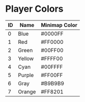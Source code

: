 # Player Colors

| ID | Name  | Minimap Color |
|----|-------|---------------|
| 0  | Blue  | #0000FF       |
| 1  | Red   | #FF0000       |
| 2  | Green | #00FF00       |
| 3  | Yellow| #FFFF00       |
| 4  | Cyan  | #00FFFF       |
| 5  | Purple| #FF00FF       |
| 6  | Gray  | #B9B9B9       |
| 7  | Orange| #FF8201       |
